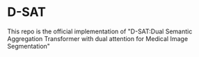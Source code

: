 # D-SAT
This repo is the official implementation of "D-SAT:Dual Semantic Aggregation Transformer with dual attention for Medical Image Segmentation"
